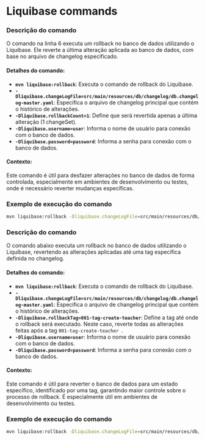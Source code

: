 # Liquibase commands

### Descrição do comando

O comando na linha 6 executa um rollback no banco de dados utilizando o Liquibase. Ele reverte a última alteração
aplicada ao banco de dados, com base no arquivo de changelog especificado.

#### Detalhes do comando:

- **`mvn liquibase:rollback`**: Executa o comando de rollback do Liquibase.
- **`-Dliquibase.changeLogFile=src/main/resources/db/changelog/db.changelog-master.yaml`**: Especifica o arquivo de
  changelog principal que contém o histórico de alterações.
- **`-Dliquibase.rollbackCount=1`**: Define que será revertida apenas a última alteração (1 changeSet).
- **`-Dliquibase.username=user`**: Informa o nome de usuário para conexão com o banco de dados.
- **`-Dliquibase.password=password`**: Informa a senha para conexão com o banco de dados.

#### Contexto:

Este comando é útil para desfazer alterações no banco de dados de forma controlada, especialmente em ambientes de
desenvolvimento ou testes, onde é necessário reverter mudanças específicas.

### Exemplo de execução do comando

```bash
mvn liquibase:rollback -Dliquibase.changeLogFile=src/main/resources/db/changelog/db.changelog-master.yaml -Dliquibase.url=jdbc:postgresql://localhost:5432/liquibasedb -Dliquibase.rollbackCount=1 -Dliquibase.username=user -Dliquibase.password=password 
```

### Descrição do comando

O comando abaixo executa um rollback no banco de dados utilizando o Liquibase, revertendo as alterações aplicadas até
uma tag específica definida no changelog.

#### Detalhes do comando:

- **`mvn liquibase:rollback`**: Executa o comando de rollback do Liquibase.
- **`-Dliquibase.changeLogFile=src/main/resources/db/changelog/db.changelog-master.yaml`**: Especifica o arquivo de
  changelog principal que contém o histórico de alterações.
- **`-Dliquibase.rollbackTag=001-tag-create-teacher`**: Define a tag até onde o rollback será executado. Neste caso,
  reverte todas as alterações feitas após a tag `001-tag-create-teacher `.
- **`-Dliquibase.username=user`**: Informa o nome de usuário para conexão com o banco de dados.
- **`-Dliquibase.password=password`**: Informa a senha para conexão com o banco de dados.

#### Contexto:

Este comando é útil para reverter o banco de dados para um estado específico, identificado por uma tag, garantindo maior
controle sobre o processo de rollback. É especialmente útil em ambientes de desenvolvimento ou testes.

### Exemplo de execução do comando

```bash
mvn liquibase:rollback -Dliquibase.changeLogFile=src/main/resources/db/changelog/db.changelog-master.yaml -Dliquibase.url=jdbc:postgresql://localhost:5432/liquibasedb -Dliquibase.username=user -Dliquibase.password=password -Dliquibase.rollbackTag=001-tag-create-teacher

